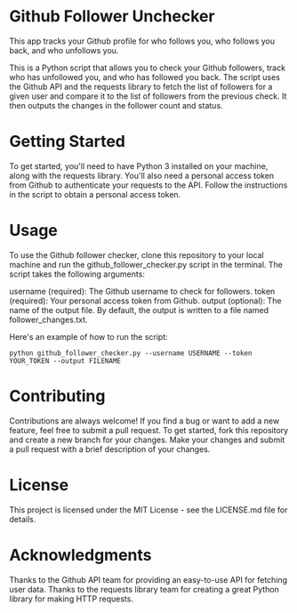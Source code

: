 # Github Follower Unchecker
This app tracks your Github profile for who follows you, who follows you back, and who unfollows you.

This is a Python script that allows you to check your Github followers, track who has unfollowed you, and who has followed you back. The script uses the Github API and the requests library to fetch the list of followers for a given user and compare it to the list of followers from the previous check. It then outputs the changes in the follower count and status.

# Getting Started
To get started, you'll need to have Python 3 installed on your machine, along with the requests library. You'll also need a personal access token from Github to authenticate your requests to the API. Follow the instructions in the script to obtain a personal access token.

# Usage
To use the Github follower checker, clone this repository to your local machine and run the github_follower_checker.py script in the terminal. The script takes the following arguments:

username (required): The Github username to check for followers.
token (required): Your personal access token from Github.
output (optional): The name of the output file. By default, the output is written to a file named follower_changes.txt.

Here's an example of how to run the script:

```
python github_follower_checker.py --username USERNAME --token YOUR_TOKEN --output FILENAME
```

# Contributing
Contributions are always welcome! If you find a bug or want to add a new feature, feel free to submit a pull request. To get started, fork this repository and create a new branch for your changes. Make your changes and submit a pull request with a brief description of your changes.

# License
This project is licensed under the MIT License - see the LICENSE.md file for details.

# Acknowledgments
Thanks to the Github API team for providing an easy-to-use API for fetching user data.
Thanks to the requests library team for creating a great Python library for making HTTP requests.
